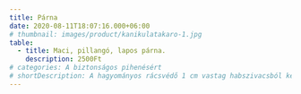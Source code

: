 ```yaml
---
title: Párna
date: 2020-08-11T18:07:16.000+06:00
# thumbnail: images/product/kanikulatakaro-1.jpg
table:
  - title: Maci, pillangó, lapos párna.
    description: 2500Ft
# categories: A biztonságos pihenésért
# shortDescription: A hagyományos rácsvédő 1 cm vastag habszivacsból készült, így hatékony védelmet nyújt a baba fejének a kiságy rácsai ellen. Tökéletes választás azoknak, akik kényelmesen szeretnék elhelyezni a babafészket is a kiságyban, miközben megőrzik a baba biztonságát és komfortját. A praktikus kialakítás mellett a rácsvédő könnyen kezelhető és garantáltan megóvja a kicsit az esetleges ütközésektől. Árak pamutvászon anyag használata esetén értendők.
---
```

